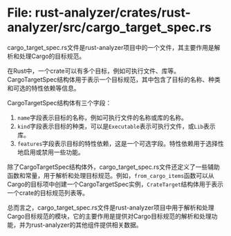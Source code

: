 # File: rust-analyzer/crates/rust-analyzer/src/cargo_target_spec.rs

cargo_target_spec.rs文件是rust-analyzer项目中的一个文件，其主要作用是解析和处理Cargo的目标规范。

在Rust中，一个crate可以有多个目标，例如可执行文件、库等。CargoTargetSpec结构体用于表示一个目标规范，其中包含了目标的名称、种类和可选的特性依赖等信息。

CargoTargetSpec结构体有三个字段：

1. `name`字段表示目标的名称，例如可执行文件的名称或库的名称。
2. `kind`字段表示目标的种类，可以是`Executable`表示可执行文件，或`Lib`表示库。
3. `features`字段表示目标的特性依赖，这是一个可选字段。特性依赖用于选择性地启用或禁用一些功能。

除了CargoTargetSpec结构体外，cargo_target_spec.rs文件还定义了一些辅助函数和常量，用于解析和处理目标规范。例如，`from_cargo_items`函数可以从Cargo的目标项中创建一个CargoTargetSpec实例，`CrateTarget`结构体用于表示一个crate的目标规范列表等。

总而言之，cargo_target_spec.rs文件是rust-analyzer项目中用于解析和处理Cargo目标规范的模块，它的主要作用是提供对Cargo目标规范的解析和处理功能，并为rust-analyzer的其他组件提供相关数据。

